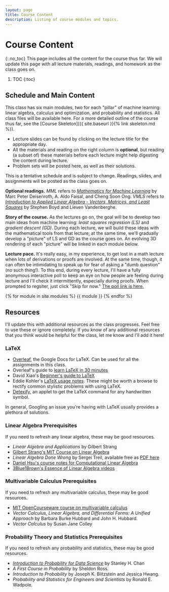 ```yaml
---
layout: page
title: Course Content
description: Listing of course modules and topics.
---
```


# Course Content
{:.no_toc}
This page includes all the content for the course thus far. We will update this page with all lecture materials, readings, and homework
as the class goes on.

1. TOC
{:toc}

## Schedule and Main Content

This class has six main modules, two for each "pillar" of machine learning: linear algebra, calculus  and optimization,
and probability and statistics. All class files will be available here. For a more detailed outline of the course thus 
far, see the [Course Skeleton]({{ site.baseurl }}{% link skeleton.md %}).

- Lecture slides can be found by clicking on the lecture title for the appropriate day.
- All the materials and reading on the right column is **optional**, but reading (a subset of) these materials before each lecture might help digesting the content during lecture.
- Problem sets will be posted here, as well as their solutions.

This is a tentative schedule and is subject to change. Readings, slides, and assignments will be posted as the class goes on. 

**Optional readings.** *MML* refers to [*Mathematics for Machine Learning*](https://mml-book.github.io/) by Marc Peter Deisenroth, A. Aldo Faisal, and Cheng 
Soon Ong. *VMLS* refers to [*Introduction to Applied Linear Algebra - Vectors, Matrices, and Least Squares*](https://web.stanford.edu/~boyd/vmls/) by Stephen Boyd
and Lieven Vandenberghe.

**Story of the course.** As the lectures go on, the goal will be to develop two main ideas from machine learning: *least squares regression (LS)* and
*gradient descent (GD)*. During each lecture, we will build these ideas with the mathematical tools from that lecture; at the same time,
we'll gradually develop a "picture" of LS and GD as the course goes on. An evolving 3D rendering of each "picture" will be linked
in each module below.

**Lecture pace.** It's really easy, in my experience, to get lost in a math lecture when lots of derivations or proofs are involved. At the
same time, though, it can often be intimidating to speak up for fear of asking a "dumb question" (no such thing!). To this end, during
every lecture, I'll have a fully anonymous interactive poll to keep an eye on how people are feeling during lecture and I'll check it intermittently,
especially during proofs. When prompted to regsiter, just click "Skip for now." [The poll link is here.](PollEv.com​/samdeng)

{% for module in site.modules %}
{{ module }}
{% endfor %}

## Resources
I'll update this with additional resources as the class progresses. Feel free to use these or ignore completely. If you
know of any additional resources that you think would be helpful for the class, let me know and I'll add it here!

### LaTeX
- [Overleaf](https://www.overleaf.com), the Google Docs for LaTeX. Can be used for all the assignments in this class.
- Overleaf's guide to [learn LaTeX in 30 minutes](https://www.overleaf.com/learn/latex/Learn_LaTeX_in_30_minutes#Display_math_mode)
- David Xiao's [Beginner's guide to LaTeX](https://www.cs.princeton.edu/courses/archive/spr10/cos433/Latex/latex-guide.pdf)
- Eddie Kohler's [LaTeX usage notes](https://www.read.seas.harvard.edu/~kohler/latex.html). These might be worth a browse to rectify common stylistic problems with using LaTeX.
- [Detexify](https://detexify.kirelabs.org/classify.html), an applet to get the LaTeX command for any handwritten symbol.

In general, Googling an issue you're having with LaTeX usually provides a plethora of solutions.

### Linear Algebra Prerequisites
If you need to refresh any linear algebra, these may be good resources.

- *Linear Algebra and Applications* by Gilbert Strang
- [Gilbert Strang's MIT Course on Linear Algebra](https://ocw.mit.edu/courses/18-06-linear-algebra-spring-2010/)
- *Linear Algebra Done Wrong* by Sergei Treil, available free as [PDF here](https://www.math.brown.edu/streil/papers/LADW/LADW.html)
- [Daniel Hsu's course notes for Computational Linear Algebra](https://www.cs.columbia.edu/~djhsu/CLA/)
- [3Blue1Brown's Essence of Linear Algebra videos](https://www.youtube.com/playlist?list=PLZHQObOWTQDPD3MizzM2xVFitgF8hE_ab)

### Multivariable Calculus Prerequisites
If you need to refresh any multivariable calculus, these may be good resources.

- [MIT OpenCourseware course on multivariable calculus](https://ocw.mit.edu/courses/18-02sc-multivariable-calculus-fall-2010/)
- *Vector Calculus, Linear Algebra, and Differential Forms: A Unified Approach* by Barbara Burke Hubbard and John H. Hubbard.
- *Vector Calculus* by Susan Jane Colley

### Probability Theory and Statistics Prerequisites
If you need to refresh any probability and statistics, these may be good resources.

- [*Introduction to Probability for Data Science*](https://probability4datascience.com/) by Stanley H. Chan
- *A First Course in Probability*  by Sheldon Ross.
- *Introduction to Probability* by Joseph K. Blitzstein and Jessica Hwang.
- *Probability and Statistics for Engineers and Scientists* by Ronald E. Wadpole.